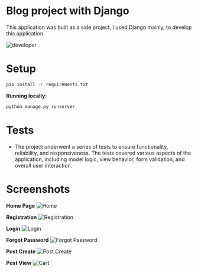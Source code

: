# Blog project with Django
This application was built as a side project, I used Django mainly, to develop this application.


![developer](https://img.shields.io/badge/Developed%20By%20%3A-Inzamamul%20Haque%20Ashique-red)

# Setup

```bash
pip install -r requirements.txt
```

**Running locally:**

```bash
python manage.py runserver
```

# Tests
- The project underwent a series of tests to ensure functionality, reliability, and responsiveness. The tests covered various aspects of the application, including model logic, view behavior, form validation, and overall user interaction.

# Screenshots

**Home Page**
![Home](https://github.com/ExpoPythonist/blog_project/blob/master/images/Home.png)

**Registration**
![Registration](https://github.com/ExpoPythonist/blog_project/blob/master/images/Register.png)

**Login**
![Login](https://github.com/ExpoPythonist/blog_project/blob/master/images/Login.png)

**Forgot Password**
![Forgot Password](https://github.com/ExpoPythonist/blog_project/blob/master/images/forgot_password.png)

**Post Create**
![Post Create](https://github.com/ExpoPythonist/blog_project/blob/master/images/post_create.png)

**Post View**
![Cart](https://github.com/ExpoPythonist/blog_project/blob/master/images/post_view.png)
